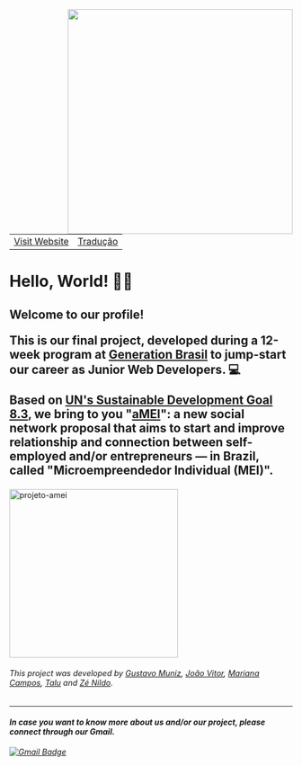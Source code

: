<img align="right" width="400" height="400" src="https://i.imgur.com/XTbt2md.png">

<table>
    <tr>
        <td><a href="https://amei.netlify.app/" target="_blank">Visit Website</a></td>
        <td><a href="https://github.com/projeto-aMEI/projeto-aMEI/tree/traducao" target="_blank">Tradução</td>
    </tr>
</table> 
<h1>Hello, World! 💜🧡</h1> 

<p><h2><b>Welcome to our profile!</b></p>

<p>This is our final project, developed during a 12-week program at <a href="https://brazil.generation.org/">Generation Brasil</a> to jump-start our career as <b>Junior Web Developers.</b> 💻
</p>

<p>Based on <a href="https://sdgs.un.org/goals/goal8" target="_blank">UN's Sustainable Development Goal 8.3</a>, we bring to you "<a href="https://amei.netlify.app/" target="_blank">aMEI</a>": a new social network proposal that aims to start and improve relationship
and connection between self-employed and/or entrepreneurs — in Brazil, called "Microempreendedor Individual (MEI)".</h2>


<p><img align="center" height="300cm" src="https://github-readme-stats.vercel.app/api/top-langs?username=projeto-amei&show_icons=true&locale=en&layout=compact&theme=midnight-purple" alt="projeto-amei" /></p>


<h6><i>This project was developed by <a href="https://github.com/gumunizs">Gustavo Muniz</a>, <a href="https://github.com/joaovitormo">João Vitor</a>,
<a href="https://github.com/marianac-campos">Mariana Campos</a>, <a href="https://github.com/t4lu">Talu</a> and <a href="https://github.com/xnildo">Zé Nildo</a>.</h6>

<hr>
<h4>In case you want to know more about us and/or our project, please connect through our Gmail.</h2></p></h4>

[![Gmail Badge](https://img.shields.io/badge/-Gmail-c14438?style=flat-square&logo=Gmail&logoColor=white&link=mailto:pi.do.grupo4@gmail.com)](mailto:pi.do.grupo4@gmail.com)

